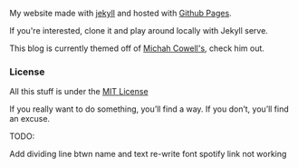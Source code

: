 My website made with [jekyll](http://jekyllrb.com) and hosted with [Github Pages](https://pages.github.com/).

If you're interested, clone it and play around locally with Jekyll serve.  

This blog is currently themed off of [Michah Cowell's](https://github.com/getmicah/getmicah.github.io), check him out.   

### License
All this stuff is under the [MIT License](https://raw.githubusercontent.com/alex-keyes/alex-keyes.github.io/master/LICENSE)

If you really want to do something, you’ll find a way. If you don’t, you’ll find an excuse.

TODO:

Add dividing line btwn name and text
re-write font 
spotify link not working
